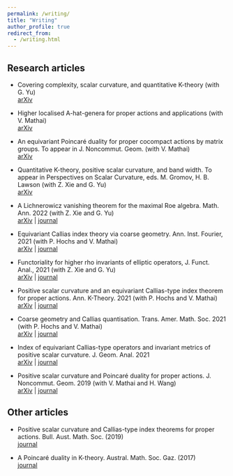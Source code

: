 ```yaml
---
permalink: /writing/
title: "Writing"
author_profile: true
redirect_from: 
  - /writing.html
---
```


## Research articles

* Covering complexity, scalar curvature, and quantitative K-theory (with G. Yu)  
[arXiv](https://arxiv.org/abs/2203.15003)

* Higher localised A-hat-genera for proper actions and applications (with V. Mathai)  
[arXiv](https://arxiv.org/abs/2108.01838)

* An equivariant Poincaré duality for proper cocompact actions by matrix groups. To appear in J. Noncommut. Geom. (with V. Mathai)  
[arXiv](https://arxiv.org/abs/2009.13695)

* Quantitative K-theory, positive scalar curvature, and band width. To appear in Perspectives on Scalar Curvature, eds. M. Gromov, H. B. Lawson (with Z. Xie and G. Yu)  
[arXiv](https://arxiv.org/abs/2010.01749)

* A Lichnerowicz vanishing theorem for the maximal Roe algebra. Math. Ann. 2022 (with Z. Xie and G. Yu)  
[arXiv](https://arxiv.org/abs/1905.12299) \| [journal](https://link.springer.com/article/10.1007/s00208-021-02333-0)

* Equivariant Callias index theory via coarse geometry. Ann. Inst. Fourier, 2021 (with P. Hochs and V. Mathai)  
[arXiv](https://arxiv.org/abs/1902.07391) \| [journal](https://aif.centre-mersenne.org/articles/10.5802/aif.3445/)

* Functoriality for higher rho invariants of elliptic operators, J. Funct. Anal., 2021 (with Z. Xie and G. Yu)  
[arXiv](https://arxiv.org/abs/2005.01933) \| [journal](https://www.sciencedirect.com/science/article/abs/pii/S0022123621000483)

* Positive scalar curvature and an equivariant Callias-type index theorem for proper actions. Ann. K-Theory. 2021 (with P. Hochs and V. Mathai)  
[arXiv](https://arxiv.org/abs/2001.07336) \| [journal](https://msp.org/akt/2021/6-2/p03.xhtml)

* Coarse geometry and Callias quantisation. Trans. Amer. Math. Soc. 2021 (with P. Hochs and V. Mathai)  
[arXiv](https://arxiv.org/abs/1909.11815) \| [journal](https://www.ams.org/journals/tran/2021-374-04/S0002-9947-2021-08202-1/)

* Index of equivariant Callias-type operators and invariant metrics of positive scalar curvature. J. Geom. Anal. 2021  
[arXiv](https://arxiv.org/abs/1803.05558) \| [journal](https://link.springer.com/article/10.1007/s12220-019-00249-5)

* Positive scalar curvature and Poincaré duality for proper actions. J. Noncommut. Geom. 2019 (with V. Mathai and H. Wang)  
[arXiv](https://arxiv.org/abs/1609.01404) \| [journal](https://www.ems-ph.org/journals/show_abstract.php?issn=1661-6952&vol=13&iss=4&rank=5)


## Other articles

* Positive scalar curvature and Callias-type index theorems for proper actions. Bull. Aust. Math. Soc. (2019)  
[journal](https://www.cambridge.org/core/journals/bulletin-of-the-australian-mathematical-society/article/positive-scalar-curvature-and-calliastype-index-theorems-for-proper-actions/E00F408F43847215516DD8296E2477D2)

* A Poincaré duality in K-theory. Austral. Math. Soc. Gaz. (2017)  
[journal](https://www.austms.org.au/Publ/Gazette/2017/Mar17/TechGuo.pdf)
